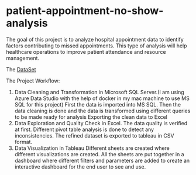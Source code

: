 # patient-appointment-no-show-analysis
The goal of this project is to analyze hospital appointment data to identify factors contributing to missed appointments.
This type of analysis will help healthcare operations to improve patient attendance and resource management.

The [DataSet](https://www.kaggle.com/datasets/joniarroba/noshowappointments)

The Project Workflow:
1. Data Cleaning and Transformation in Microsoft SQL Server.(I am using Azure Data Studio with the help of docker in my mac machine to use MS SQL for this project)
      First the data is imported into MS SQL.
      Then the data cleaning is done and the data is transformed using different queries to be made ready for analysis
      Exporting the clean data to Excel
2. Data Exploration and Quality Check in Excel.
      The data quality is verified at first.
      Different pivot table analysis is done to detect any inconsistencies.
      The refined dataset is exported to tableau in CSV format.
3. Data Visualization in Tableau
      Different sheets are created where different visualizations are created.
      All the sheets are put together in a dashboard where different filters and parameters are added to create an interactive dashboard for the end user to see and use.


